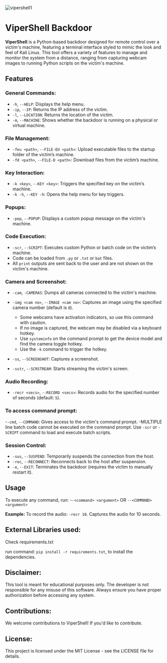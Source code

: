 
![vipershell1](https://github.com/user-attachments/assets/04248384-6e9b-40ee-95e7-768cf8ae0ee9)

# ViperShell Backdoor

**ViperShell** is a Python-based backdoor designed for remote control over a victim's machine, featuring a terminal interface styled to mimic the look and feel of Kali Linux. This tool offers a variety of features to manage and monitor the system from a distance, ranging from capturing webcam images to running Python scripts on the victim's machine.

## Features

### General Commands:
- `-h`, `--HELP`: Displays the help menu.
- `-ip`, `--IP`: Returns the IP address of the victim.
- `-l`, `--LOCATION`: Returns the location of the victim.
- `-m`, `--MACHINE`: Shows whether the backdoor is running on a physical or virtual machine.

### File Management:
- `-feu <path>`, `--FILE-EU <path>`: Upload executable files to the startup folder of the victim’s machine.
- `-fd <path>`, `--FILE-D <path>`: Download files from the victim’s machine.

### Key Interaction:
- `-k <key>`, `--KEY <key>`: Triggers the specified key on the victim’s machine.
- `-k -h`, `--KEY -h`: Opens the help menu for key triggers.

### Popups:
- `-pop`, `--POPUP`: Displays a custom popup message on the victim's machine.

### Code Execution:
- `-scr`, `--SCRIPT`: Executes custom Python or batch code on the victim’s machine.
- Code can be loaded from `.py` or `.txt` or `bat` files.
- All `print` outputs are sent back to the user and are not shown on the victim's machine.

### Camera and Screenshot:
- `-cam`, `-CAMERAS`: Dumps all cameras connected to the victim's machine.
- `-img <cam no>`, `--IMAGE <cam no>`: Captures an image using the specified camera number (default is `0`).
  - Some webcams have activation indicators, so use this command with caution.
  - If no image is captured, the webcam may be disabled via a keyboard hotkey.
  - Use `systeminfo` on the command prompt to get the device model and find the camera toggle hotkey.
  - Use the `-k` command to trigger the hotkey.

- `-ss`, `--SCREENSHOT`: Captures a screenshot.
- `-sstr`, `--SCRSTREAM`: Starts streaming the victim's screen.

### Audio Recording:
- `-recr <secs>`, `--RECORD <secs>`: Records audio for the specified number of seconds (default: `5`).

### To access command prompt:
-`-cmd`, `--COMMAND`: Gives access to the victim's command prompt.
-MULTIPLE line batch code cannot be executed on the command prompt. Use `-scr` or `-SCRIPT` command to load and execute batch scripts.

### Session Control:
- `-sus`, `--SUSPEND`: Temporarily suspends the connection from the host.
- `-rec`, `--RECONNECT`: Reconnects back to the host after suspension.
- `-e`, `--EXIT`: Terminates the backdoor (requires the victim to manually restart it).

## Usage
To execute any command, run:
-`-<command> <argument>` OR `--<COMMAND> <argument>`

**Example:**
To record the audio:
`-recr 10`. Captures the audio for 10 seconds.

## External Libraries used:
Check requirements.txt

run command: `pip install -r requirements.txt`, to install the dependencies.

## Disclaimer:
This tool is meant for educational purposes only. The developer is not responsible for any misuse of this software. Always ensure you have proper authorization before accessing any system.

## Contributions:
We welcome contributions to ViperShell! If you'd like to contribute.

## License:
This project is licensed under the MIT License - see the LICENSE file for details.




